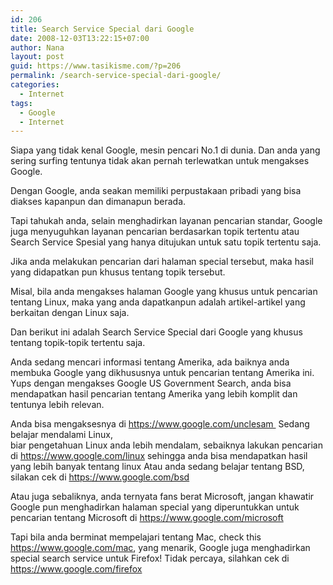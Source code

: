 ```yaml
---
id: 206
title: Search Service Special dari Google
date: 2008-12-03T13:22:15+07:00
author: Nana
layout: post
guid: https://www.tasikisme.com/?p=206
permalink: /search-service-special-dari-google/
categories:
  - Internet
tags:
  - Google
  - Internet
---
```

Siapa yang tidak kenal Google, mesin pencari No.1 di dunia. Dan anda yang sering surfing tentunya tidak akan pernah terlewatkan untuk mengakses Google.

Dengan Google, anda seakan memiliki perpustakaan pribadi yang bisa diakses kapanpun dan dimanapun berada.

Tapi tahukah anda, selain menghadirkan layanan pencarian standar, Google juga menyuguhkan layanan pencarian berdasarkan topik tertentu atau Search Service Spesial yang hanya ditujukan untuk satu topik tertentu saja.

Jika anda melakukan pencarian dari halaman special tersebut, maka hasil yang didapatkan pun khusus tentang topik tersebut.

Misal, bila anda mengakses halaman Google yang khusus untuk pencarian tentang Linux, maka yang anda dapatkanpun adalah artikel-artikel yang berkaitan dengan Linux saja.

Dan berikut ini adalah Search Service Special dari Google yang khusus tentang topik-topik tertentu saja.

Anda sedang mencari informasi tentang Amerika, ada baiknya anda membuka Google yang dikhususnya untuk pencarian tentang Amerika ini. Yups dengan mengakses Google US Government Search, anda bisa mendapatkan hasil pencarian tentang Amerika yang lebih komplit dan tentunya lebih relevan.

Anda bisa mengaksesnya di https://www.google.com/unclesam  Sedang belajar mendalami Linux,  
biar pengetahuan Linux anda lebih mendalam, sebaiknya lakukan pencarian di https://www.google.com/linux sehingga anda bisa mendapatkan hasil yang lebih banyak tentang linux Atau anda sedang belajar tentang BSD, silakan cek di https://www.google.com/bsd

Atau juga sebaliknya, anda ternyata fans berat Microsoft, jangan khawatir Google pun menghadirkan halaman special yang diperuntukkan untuk pencarian tentang Microsoft di https://www.google.com/microsoft

Tapi bila anda berminat mempelajari tentang Mac, check this https://www.google.com/mac, yang menarik, Google juga menghadirkan special search service untuk Firefox! Tidak percaya, silahkan cek di https://www.google.com/firefox